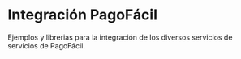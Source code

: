 # Integración PagoFácil
Ejemplos y librerias para la integración de los diversos servicios de servicios de PagoFácil.
